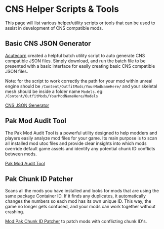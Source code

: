 # CNS Helper Scripts & Tools
This page will list various helper/utility scripts or tools that can be used to assist in development of CNS compatible mods. 

## Basic CNS JSON Generator
[Acutecorn](https://next.nexusmods.com/profile/Acutecorn) created a helpful batch utility script to auto generate CNS compatible JSON files. Simply download, and run the batch file to be presented with a basic interface for easily creating basic CNS compatible JSON files.

Note: for the script to work correctly the path for your mod within unreal engine should be `/Content/OutfitMods/YourModNameHere/` and your skeletal mesh should be inside a folder name `Models`. eg: `/Content/OutfitMods/YourModNameHere/Models`

[CNS JSON Generator](/scripts/CNS_JSON_Generator_ByDex_v1.2.bat)


## Pak Mod Audit Tool
The Pak Mod Audit Tool is a powerful utility designed to help modders and players easily analyze mod files for your game. Its main purpose is to scan all installed mod utoc files and provide clear insights into which mods override default game assets and identify any potential chunk ID conflicts between mods.

[Pak Mod Audit Tool](https://www.nexusmods.com/stellarblade/mods/1632)  


## Pak Chunk ID Patcher
Scans all the mods you have installed and looks for mods that are using the same package Container ID. If it finds any duplicates, it automatically changes the numbers so each mod has its own unique ID. This way, the game no longer gets confused, and your mods can work together without crashing.

[Mod Pak Chunk ID Patcher](https://www.nexusmods.com/stellarblade/mods/861) to patch mods with conflicting chunk ID's.
